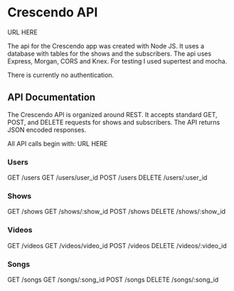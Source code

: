 # Crescendo API

URL HERE

The api for the Crescendo app was created with Node JS. It uses a database with tables for the shows and the subscribers. The api uses Express, Morgan, CORS and Knex. For testing I used supertest and mocha.

There is currently no authentication.

## API Documentation

The Crescendo API is organized around REST. It accepts standard GET, POST, and DELETE requests for shows and subscribers. The API returns JSON encoded responses.

All API calls begin with:
URL HERE

### Users

GET /users GET /users/user_id POST /users DELETE /users/:user_id

### Shows

GET /shows GET /shows/:show_id POST /shows DELETE /shows/:show_id

### Videos

GET /videos GET /videos/video_id POST /videos DELETE /videos/:video_id

### Songs

GET /songs GET /songs/:song_id POST /songs DELETE /songs/:song_id
